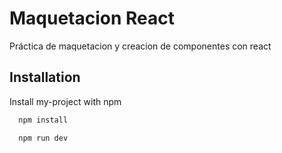 # Maquetacion React

Práctica de maquetacion y creacion de componentes con react


## Installation

Install my-project with npm

```bash
  npm install 
```
```bash
  npm run dev
```

